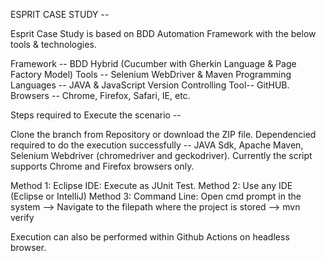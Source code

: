 ESPRIT CASE STUDY --

Esprit Case Study is based on BDD Automation Framework with the below tools & technologies.

Framework	            --  BDD Hybrid (Cucumber with Gherkin Language & Page Factory Model)
Tools	                --  Selenium WebDriver & Maven
Programming Languages   --	JAVA & JavaScript
Version Controlling Tool--	GitHUB.
Browsers	            --  Chrome, Firefox, Safari, IE, etc.

Steps required to Execute the scenario --

Clone the branch from Repository or download the ZIP file.
Dependencied required to do the execution successfully -- JAVA Sdk, Apache Maven, Selenium Webdriver (chromedriver and geckodriver).
Currently the script supports Chrome and Firefox browsers only.


Method 1: Eclipse IDE: Execute as JUnit Test.
Method 2: Use any IDE (Eclipse or IntelliJ)
Method 3: Command Line: Open cmd prompt in the system --> Navigate to the filepath where the project is stored --> mvn verify

Execution can also be performed within Github Actions on headless browser.
